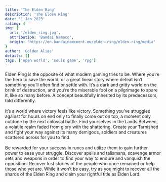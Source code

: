 ```yaml
---
title: 'The Elden Ring'
description: 'The Elden Ring'
date: '1 Jan 2023'
rating: 4
img: {
  url: '/elden_ring.jpg',
  attribution: 'Bandai Namaco',
  origin: 'https://en.bandainamcoent.eu/elden-ring/elden-ring/media'
}
author: 'Golden Alias'
details: []
tags: ['open world', 'souls game', 'rpg']
---
```


Elden Ring is the opposite of what modern gaming tries to be. Where you’re the hero to save the world,
or a great linear story where defeat isn’t something you’ll often find or settle with. It’s a dark and gritty world on the brink of destruction,
 and you’re the miserable fool on a pilgrimage to spare it, like so many before. A concept beautifully inherited by its predecessors, told differently.
\
\
It’s a world where victory feels like victory. Something you’ve struggled against for hours on end only to finally come out on top,
 a moment only outdone by the next colossal battle. Find yourselves in the Lands Between, a volatile realm faded from glory with the shattering. Create your Tarnished and fight your way against its many demigods, soldiers and creatures scattered across for you to find.
\
\
Be rewarded for your success in runes and utilize them to gain further power to ease your struggle. Discover spells and talismans,
scavenge armor sets and weapons in order to find your way to endure and vanquish the opposition.
Recover lost stories of the people who once remained or help those who yet are. While it won’t be easy,
try as you might to recover all the shards of the Elden Ring and claim your rightful title as Elden Lord.

